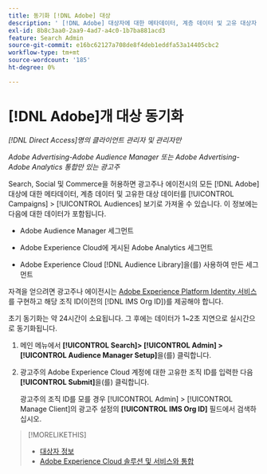 ```yaml
---
title: 동기화 [!DNL Adobe] 대상
description: ' [!DNL Adobe] 대상자에 대한 메타데이터, 계층 데이터 및 고유 대상자 데이터를 동기화하는 방법을 알아봅니다.'
exl-id: 8b8c3aa0-2aa9-4ad7-a4c0-1b7ba881acd3
feature: Search Admin
source-git-commit: e16bc62127a708de8f4deb1eddfa53a14405cbc2
workflow-type: tm+mt
source-wordcount: '185'
ht-degree: 0%

---
```


# [!DNL Adobe]개 대상 동기화

*[!DNL Direct Access]명의 클라이언트 관리자 및 관리자만*

*Adobe Advertising-Adobe Audience Manager 또는 Adobe Advertising-Adobe Analytics 통합만 있는 광고주*

Search, Social 및 Commerce을 허용하면 광고주나 에이전시의 모든 [!DNL Adobe] 대상에 대한 메타데이터, 계층 데이터 및 고유한 대상 데이터를 [!UICONTROL Campaigns] > [!UICONTROL Audiences] 보기로 가져올 수 있습니다. 이 정보에는 다음에 대한 데이터가 포함됩니다.

* Adobe Audience Manager 세그먼트

* Adobe Experience Cloud에 게시된 Adobe Analytics 세그먼트

* Adobe Experience Cloud [!DNL Audience Library]을(를) 사용하여 만든 세그먼트

자격을 얻으려면 광고주나 에이전시는 [Adobe Experience Platform Identity 서비스](https://experienceleague.adobe.com/docs/id-service/using/home.html?lang=ko)를 구현하고 해당 조직 ID(이전의 [!DNL IMS Org ID])를 제공해야 합니다.

초기 동기화는 약 24시간이 소요됩니다. 그 후에는 데이터가 1~2초 지연으로 실시간으로 동기화됩니다.

1. 메인 메뉴에서 **[!UICONTROL Search]> [!UICONTROL Admin] >[!UICONTROL Audience Manager Setup]**&#x200B;을(를) 클릭합니다.

1. 광고주의 Adobe Experience Cloud 계정에 대한 고유한 조직 ID를 입력한 다음 **[!UICONTROL Submit]**&#x200B;을(를) 클릭합니다.

   광고주의 조직 ID를 모를 경우 [!UICONTROL Admin] > [!UICONTROL Manage Client]의 광고주 설정의 **[!UICONTROL IMS Org ID]** 필드에서 검색하십시오.

>[!MORELIKETHIS]
>
>* [대상자 정보](/help/search-social-commerce/campaign-management/campaigns/audience-about.md)
>* [Adobe Experience Cloud 솔루션 및 서비스와 통합](/help/search-social-commerce/introduction/integrations.md)
